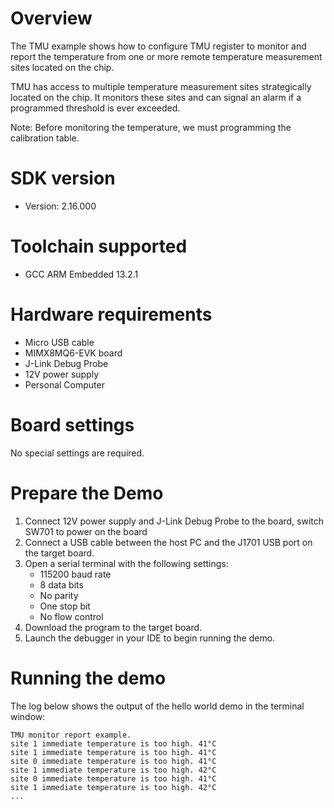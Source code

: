 Overview
========
The TMU example shows how to configure TMU register to monitor and report the temperature from one or
more remote temperature measurement sites located on the chip.

TMU has access to multiple temperature measurement sites strategically located on the
chip. It monitors these sites and can signal an alarm if a programmed threshold is ever
exceeded.

Note: Before monitoring the temperature, we must programming the calibration table.

SDK version
===========
- Version: 2.16.000

Toolchain supported
===================
- GCC ARM Embedded  13.2.1

Hardware requirements
=====================
- Micro USB cable
- MIMX8MQ6-EVK  board
- J-Link Debug Probe
- 12V power supply
- Personal Computer

Board settings
==============
No special settings are required.



Prepare the Demo
================
1.  Connect 12V power supply and J-Link Debug Probe to the board, switch SW701 to power on the board
2.  Connect a USB cable between the host PC and the J1701 USB port on the target board.
3.  Open a serial terminal with the following settings:
    - 115200 baud rate
    - 8 data bits
    - No parity
    - One stop bit
    - No flow control
4.  Download the program to the target board.
5.  Launch the debugger in your IDE to begin running the demo.

Running the demo
================
The log below shows the output of the hello world demo in the terminal window:
~~~~~~~~~~~~~~~~~~~~~~~~~~~~~~~~~~~
TMU monitor report example.
site 1 immediate temperature is too high. 41°C
site 1 immediate temperature is too high. 41°C
site 0 immediate temperature is too high. 41°C
site 1 immediate temperature is too high. 42°C
site 0 immediate temperature is too high. 41°C
site 1 immediate temperature is too high. 42°C
...
~~~~~~~~~~~~~~~~~~~~~~~~~~~~~~~~~~~
